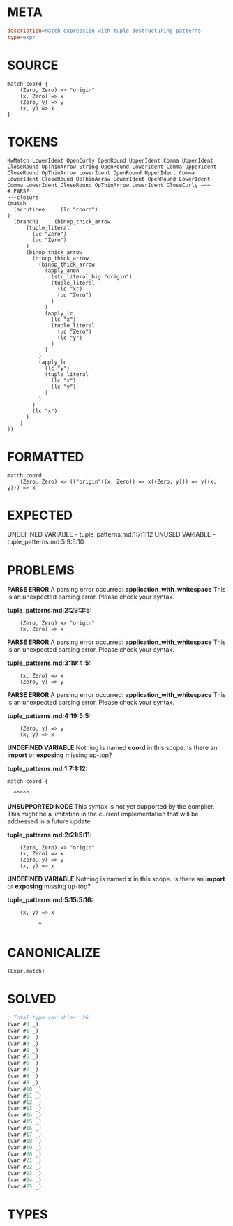 # META
~~~ini
description=Match expression with tuple destructuring patterns
type=expr
~~~
# SOURCE
~~~roc
match coord {
    (Zero, Zero) => "origin"
    (x, Zero) => x
    (Zero, y) => y
    (x, y) => x
}
~~~
# TOKENS
~~~text
KwMatch LowerIdent OpenCurly OpenRound UpperIdent Comma UpperIdent CloseRound OpThinArrow String OpenRound LowerIdent Comma UpperIdent CloseRound OpThinArrow LowerIdent OpenRound UpperIdent Comma LowerIdent CloseRound OpThinArrow LowerIdent OpenRound LowerIdent Comma LowerIdent CloseRound OpThinArrow LowerIdent CloseCurly ~~~
# PARSE
~~~clojure
(match
  (scrutinee     (lc "coord")
)
  (branch1     (binop_thick_arrow
      (tuple_literal
        (uc "Zero")
        (uc "Zero")
      )
      (binop_thick_arrow
        (binop_thick_arrow
          (binop_thick_arrow
            (apply_anon
              (str_literal_big "origin")
              (tuple_literal
                (lc "x")
                (uc "Zero")
              )
            )
            (apply_lc
              (lc "x")
              (tuple_literal
                (uc "Zero")
                (lc "y")
              )
            )
          )
          (apply_lc
            (lc "y")
            (tuple_literal
              (lc "x")
              (lc "y")
            )
          )
        )
        (lc "x")
      )
    )
))
~~~
# FORMATTED
~~~roc
match coord
	(Zero, Zero) => (("origin"((x, Zero)) => x((Zero, y))) => y((x, y))) => x
~~~
# EXPECTED
UNDEFINED VARIABLE - tuple_patterns.md:1:7:1:12
UNUSED VARIABLE - tuple_patterns.md:5:9:5:10
# PROBLEMS
**PARSE ERROR**
A parsing error occurred: **application_with_whitespace**
This is an unexpected parsing error. Please check your syntax.

**tuple_patterns.md:2:29:3:5:**
```roc
    (Zero, Zero) => "origin"
    (x, Zero) => x
```


**PARSE ERROR**
A parsing error occurred: **application_with_whitespace**
This is an unexpected parsing error. Please check your syntax.

**tuple_patterns.md:3:19:4:5:**
```roc
    (x, Zero) => x
    (Zero, y) => y
```


**PARSE ERROR**
A parsing error occurred: **application_with_whitespace**
This is an unexpected parsing error. Please check your syntax.

**tuple_patterns.md:4:19:5:5:**
```roc
    (Zero, y) => y
    (x, y) => x
```


**UNDEFINED VARIABLE**
Nothing is named **coord** in this scope.
Is there an **import** or **exposing** missing up-top?

**tuple_patterns.md:1:7:1:12:**
```roc
match coord {
```
      ^^^^^


**UNSUPPORTED NODE**
This syntax is not yet supported by the compiler.
This might be a limitation in the current implementation that will be addressed in a future update.

**tuple_patterns.md:2:21:5:11:**
```roc
    (Zero, Zero) => "origin"
    (x, Zero) => x
    (Zero, y) => y
    (x, y) => x
```


**UNDEFINED VARIABLE**
Nothing is named **x** in this scope.
Is there an **import** or **exposing** missing up-top?

**tuple_patterns.md:5:15:5:16:**
```roc
    (x, y) => x
```
              ^


# CANONICALIZE
~~~clojure
(Expr.match)
~~~
# SOLVED
~~~clojure
; Total type variables: 26
(var #0 _)
(var #1 _)
(var #2 _)
(var #3 _)
(var #4 _)
(var #5 _)
(var #6 _)
(var #7 _)
(var #8 _)
(var #9 _)
(var #10 _)
(var #11 _)
(var #12 _)
(var #13 _)
(var #14 _)
(var #15 _)
(var #16 _)
(var #17 _)
(var #18 _)
(var #19 _)
(var #20 _)
(var #21 _)
(var #22 _)
(var #23 _)
(var #24 _)
(var #25 _)
~~~
# TYPES
~~~roc
~~~
